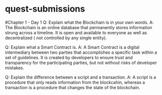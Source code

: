 # quest-submissions

#Chapter 1 - Day 1
Q:  Explain what the Blockchain is in your own words.
A:  The Blockchain is an online database that permanently stores information strung across a timeline. It is open and available to everyone as well as decentralized ( not controlled by any single entity).

Q:  Explain what a Smart Contract is.
A:  A Smart Contract is a digital intermediary between two parties that accomplishes a specific task within a set of guidelines. It is created by developers to ensure trust and transparency for the participating parties, but not without risks of developer mistakes.

Q:  Explain the difference between a script and a transaction.
A:  A script is a procedure that only reads information from the blockcahin, whereas a transaction is a procedure that changes the state of the blockchain.

